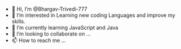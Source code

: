 - 👋 Hi, I’m @Bhargav-Trivedi-777
- 👀 I’m interested in Learning new coding Languages and improve my skills.
- 🌱 I’m currently learning JavaScript and Java
- 💞️ I’m looking to collaborate on ...
- 📫 How to reach me ...

<!---
Bhargav-Trivedi-777/Bhargav-Trivedi-777 is a ✨ special ✨ repository because its `README.md` (this file) appears on your GitHub profile.
You can click the Preview link to take a look at your changes.
--->
